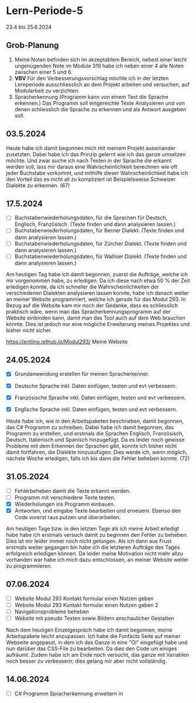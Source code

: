 # Lern-Periode-5
23.4 bis 25.6.2024

## Grob-Planung

1. Meine Noten befinden sich im akzeptablem Bereich, nebest einer leicht ungenügenden Note im Module 319 habe ich neben einer 4 alle Noten zwischen einer 5 und 6.
2. **VBV** Für den Verbesserungsvorschlag möchte ich in der letzten Lernperiode ausschliesslich an dem Projekt arbeiten und versuchen, auf Modularbeit zu verzichten.
3. Spracherkennung (Programm kann von einem Text die Sprache erkennen.) Das Programm soll eingereichte Texte Analysieren und von denen schliesslich die Sprache zu erkennen und als Antwort ausgeben soll.

## 03.5.2024
Heute habe ich damit begonnen mich mit meinem Projekt auseinander zusetzten. Dabei habe ich das Prinzip gelernt wie ich das ganze umsetzen möchte. Und zwar suche ich nach Texten in der Sprache die erkannt werden soll, lass mir daraus eine Wahrscheinlichkeit berechnen wie oft jeder Buchstabe vorkommt, und mithilfe dieser Wahrscheinlichkeit habe ich den Vorteil das es nicht all zu kompliziert ist Beispielsweise Schweizer Dialekte zu erkennen. (67)

## 17.5.2024

- [ ] Buchstabenwiederholungsdaten, für die Sprachen für Deutsch, Englisch, Französisch. (Texte finden und dann analysieren lassen.)
- [ ] Buchstabenwiederholungsdaten, für Berner Dialekt. (Texte finden und dann analysieren lassen.)
- [ ] Buchstabenwiederholungsdaten, für Zürcher Dialekt. (Texte finden und dann analysieren lassen.)
- [ ] Buchstabenwiederholungsdaten, für Walliser Dialekt. (Texte finden und dann analysieren lassen.)

Am heutigen Tag habe ich damit begonnen, zuerst die Aufträge, welche ich mir vorgenommen habe, zu erledigen. Da ich diese nach etwa 50 % der Zeit erledigen konnte, da ich schneller die Wahrscheinlichkeiten der verschiedenen Dialekten analysieren lassen konnte, habe ich danach weiter an meiner Website programmiert, welche ich gerade für das Modul 293. In Bezug auf die Website kam mir noch der Gedanke, dass es schliesslich praktisch wäre, wenn man das Spracherkennungsprogramm auf der Website einbinden kann, damit man das Tool auch auf dem Web brauchen könnte. Dies ist jedoch nur eine mögliche Erweiterung meines Projektes und bisher nicht sicher.

https://entlino.github.io/Modul293/ 
Meine Website


## 24.05.2024

- [x] Grundanwendung erstellen für meinen Spracherkenner.
- [x] Deutsche Sprache inkl. Daten einfügen, testen und evt verbessern.
- [x] Französische Sprache inkl. Daten einfügen, testen und evt verbessern.
- [x] Englische Sprache inkl. Daten einfügen, testen und evt verbessern.


Heute habe ich, wie in den Arbeitspaketen beschrieben, damit begonnen, das C# Programm zu schreiben. Dabei habe ich damit begonnen, das Programm zu erstellen, und erstmals die Sprachen Englisch, Französisch, Deutsch, Italienisch und Spanisch hinzugefügt. Da es leider noch gewisse Probleme mit dem Erkennen der Sprachen gibt, konnte ich bisher nicht damit fortfahren, die Dialekte hinzuzufügen. Dies werde ich, wenn möglich, nächste Woche erledigen, falls ich bis dann die Fehler beheben konnte. (72)

## 31.05.2024

- [ ] Fehlerbeheben damit die Texte erkannt werden.
- [ ] Programm mit verschiedene Texte testen.
- [x] Wiederholungen ins Programm einbauen.
- [x] Antworten, und eingabe Texte bearbeiten und erneuern. Ebenso den Code vorerst raus putzen und überarbeiten.

Am heutigen Tage bzw. in den letzten Tage als ich meine Arbeit erledigt habe habe ich erstmals versuch damit zu beginnen den Fehler zu beheben. Dies ist mir leider immer noch nicht gelungen. Als ich dann aus Frust erstmals weiter gegangen bin habe ich die letzteren Aufträge des Tages erfolgreich erledigen können. Da leider meine Motivation nicht mehr allzu vorhanden war habe ich mich dazu entschlossen, an meiner Website weiter zu programmieren. 

## 07.06.2024

- [ ] Website Modul 293 Kontakt formular einen Nutzen geben
- [ ] Website Modul 293 Kontakt formular einen Nutzen geben 2
- [ ] Navigationsprobleme beheben
- [ ] Website mit pseudo Texten sowie Bildern anschaulicher Gestalten

Nach dem heutigen Einzelgespräch habe ich damit begonnen, meine Arbeitspakete leicht anzupassen. Ich habe die Funfacts Seite auf meiner Webseite angepasst, in dem ich das Ganze in eine "Ol" eingefügt habe und nun darüber das CSS-File zu bearbeiten. Da dies den Code um einiges aufräumt. Zudem habe ich am Ende noch versucht, das ganze mit Variablen noch besser zu verbessern; dies gelang mir aber nicht vollständig.

## 14.06.2024

- [ ] C# Programm Spracherkennung erweitern in
